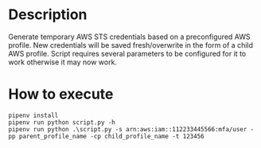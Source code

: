 # Description
Generate temporary AWS STS credentials based on a preconfigured AWS profile.
New credentials will be saved fresh/overwrite in the form of a child AWS profile.
Script requires several parameters to be configured for it to work otherwise it may now work.

# How to execute
```
pipenv install
pipenv run python script.py -h
pipenv run python .\script.py -s arn:aws:iam::112233445566:mfa/user -pp parent_profile_name -cp child_profile_name -t 123456
```